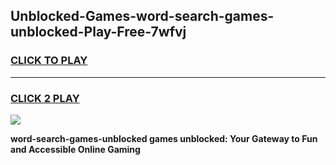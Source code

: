 
## Unblocked-Games-word-search-games-unblocked-Play-Free-7wfvj
<h3>
<a href="https://premium76.site?title=word-search-games-unblocked&ref=18A1">CLICK TO PLAY</a></h3>
<hr>

<h3>
<a href="https://premium76.site?title=word-search-games-unblocked&ref=18A1">CLICK 2 PLAY</a>
  
</h3>

<a href="https://premium76.site?title=word-search-games-unblocked&ref=18A1"><img src="https://clearcache.store/games.png"></a>


**word-search-games-unblocked games unblocked: Your Gateway to Fun and Accessible Online Gaming**
